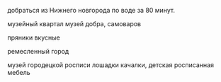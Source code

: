 
добраться из Нижнего новгорода по воде за 80 минут.

музейный квартал 
музей добра, самоваров

пряники вкусные 

ремесленный город 

музей городецкой росписи
лошадки качалки, детская росписанная мебель
